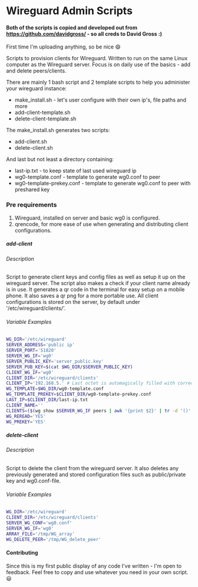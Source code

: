 # Wireguard Admin Scripts
#### Both of the scripts is copied and developed out from https://github.com/davidgross/ - so all creds to David Gross :)

First time I'm uploading anything, so be nice 😄

Scripts to provision clients for Wireguard. Written to run on the same Linux computer as the Wireguard server.
Focus is on daily use of the basics - add and delete peers/clients.

There are mainly 1 bash script and 2 template scripts to help you administer your wireguard instance:
- make_install.sh - let's user configure with their own ip's, file paths and more
- add-client-template.sh
- delete-client-template.sh

The make_install.sh generates two scripts:
- add-client.sh
- delete-client.sh

And last but not least a directory containing:
- last-ip.txt - to keep state of last used wireguard ip
- wg0-template.conf - template to generate wg0.conf to peer
- wg0-template-prekey.conf - template to generate wg0.conf to peer with preshared key

### Pre requirements
1. Wireguard, installed on server and basic wg0 is configured.
2. qrencode, for more ease of use when generating and distributing client configurations.

##### add-client
###### Description
Script to generate client keys and config files as well as setup it up on the wireguard server.
The script also makes a check if your client name already is in use.
It generates a qr code in the terminal for easy setup on a mobile phone. It also saves a qr png for a more portable use.
All client configurations is stored on the server, by default under '/etc/wireguard/clients/'.

###### Variable Examples
```bash
WG_DIR='/etc/wireguard'
SERVER_ADDRESS='public ip'
SERVER_PORT='51820'
SERVER_WG_IF='wg0'
SERVER_PUBLIC_KEY='server_public.key'
SERVER_PUB_KEY=$(cat $WG_DIR/$SERVER_PUBLIC_KEY)
CLIENT_WG_IF='wg0'
CLIENT_DIR='/etc/wireguard/clients'
CLIENT_IP='192.168.5.' # Last octet is automagically filled with correct IP based on the file last-ip.txt
WG_TEMPLATE=$WG_DIR/wg0-template.conf
WG_TEMPLATE_PREKEY=$CLIENT_DIR/wg0-template-prekey.conf
LAST_IP=$CLIENT_DIR/last-ip.txt
CLIENT_NAME=''
CLIENTS=($(wg show $SERVER_WG_IF peers | awk '{print $2}' | tr -d '()' | sed '/^[[:blank:]]*$/d'))
WG_REREAD='YES'
WG_PREKEY='YES'
```

##### delete-client
###### Description
Script to delete the client from the wireguard server. It also deletes any previously generated and stored configuration files such as public/private key and wg0.conf-file.


###### Variable Examples
```bash
WG_DIR='/etc/wireguard'
CLIENT_DIR='/etc/wireguard/clients'
SERVER_WG_CONF='wg0.conf'
SERVER_WG_IF='wg0'
ARRAY_FILE='/tmp/WG_array'
WG_DELETE_PEER='/tmp/WG_delete_peer'
```

#### Contributing
Since this is my first public display of any code I've written - I'm open to feedback.
Feel free to copy and use whatever you need in your own script. :smiley:
